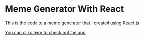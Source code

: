 # Meme Generator With React
This is the code to a meme generator that I created using React.js

[You can clikc here to check out the app](https://meme-generator-bagavanmm.vercel.app/)

